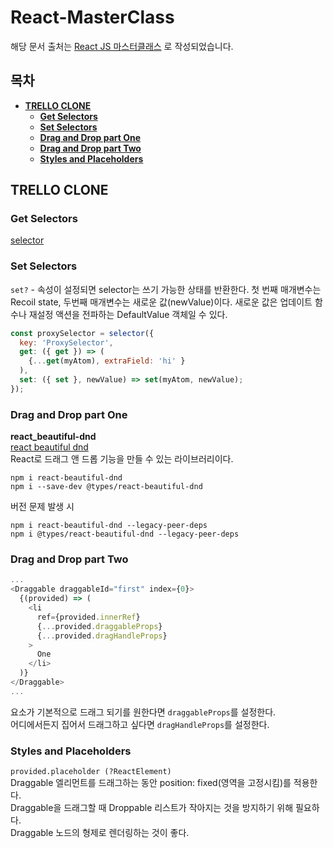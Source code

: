# React-MasterClass
해당 문서 출처는 [React JS 마스터클래스](https://nomadcoders.co/react-masterclass/lobby) 로 작성되었습니다.

## 목차
* **[TRELLO CLONE](#trello-clone)**
   * **[Get Selectors](#get-selectors)**
   * **[Set Selectors](#set-selectors)**
   * **[Drag and Drop part One](#drag-and-drop-part-one)**
   * **[Drag and Drop part Two](#drag-and-drop-part-two)**
   * **[Styles and Placeholders](#Styles-and-placeholders)**
   
## TRELLO CLONE
### Get Selectors
[selector](https://recoiljs.org/ko/docs/api-reference/core/selector)

### Set Selectors
`set?` - 속성이 설정되면 selector는 쓰기 가능한 상태를 반환한다. 첫 번째 매개변수는 Recoil state, 두번째 매개변수는 새로운 값(newValue)이다. 새로운 값은 업데이트 함수나 재설정 액션을 전파하는 DefaultValue 객체일 수 있다.
```javascript
const proxySelector = selector({
  key: 'ProxySelector',
  get: ({ get }) => (
    {...get(myAtom), extraField: 'hi' }
  ),
  set: ({ set }, newValue) => set(myAtom, newValue);
});
```

### Drag and Drop part One
__react_beautiful-dnd__   
[react beautiful dnd](https://www.npmjs.com/package/react-beautiful-dnd)   
React로 드래그 앤 드롭 기능을 만들 수 있는 라이브러리이다.   
```
npm i react-beautiful-dnd
npm i --save-dev @types/react-beautiful-dnd
```
버전 문제 발생 시 
```
npm i react-beautiful-dnd --legacy-peer-deps
npm i @types/react-beautiful-dnd --legacy-peer-deps
```

### Drag and Drop part Two
```javascript
...
<Draggable draggableId="first" index={0}>
  {(provided) => (
    <li
      ref={provided.innerRef}
      {...provided.draggableProps}
      {...provided.dragHandleProps}
    >
      One
    </li>
  )}
</Draggable>
...
```
요소가 기본적으로 드래그 되기를 원한다면 `draggableProps`를 설정한다.    
어디에서든지 집어서 드래그하고 싶다면 `dragHandleProps`를 설정한다.

### Styles and Placeholders
`provided.placeholder (?ReactElement)`    
Draggable 엘리먼트를 드래그하는 동안 position: fixed(영역을 고정시킴)를 적용한다.    
Draggable을 드래그할 때 Droppable 리스트가 작아지는 것을 방지하기 위해 필요하다.    
Draggable 노드의 형제로 렌더링하는 것이 좋다.   
